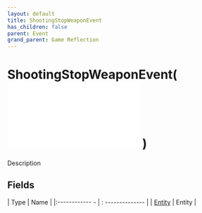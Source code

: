 ```yaml
---
layout: default
title: ShootingStopWeaponEvent
has_children: false
parent: Event
grand_parent: Game Reflection
---
```

# ShootingStopWeaponEvent( ![ EntityEventBase ](game-reflection/events/entity_event_base.md) )
Description 

## Fields
| Type | Name |
|:------------ - | : -------------- |
| [Entity](game-reflection/classes/entity.md) | Entity |

